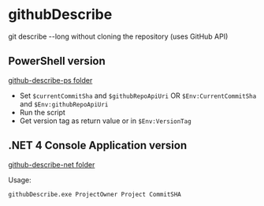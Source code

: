 # githubDescribe
git describe --long without cloning the repository (uses GitHub API)

## PowerShell version
[github-describe-ps folder](https://github.com/lukeIam/githubDescribe/tree/master/github-describe-ps)

- Set `$currentCommitSha` and `$githubRepoApiUri` OR `$Env:CurrentCommitSha` and `$Env:githubRepoApiUri`
- Run the script
- Get version tag as return value or in `$Env:VersionTag`

## .NET 4 Console Application version
[github-describe-net folder](https://github.com/lukeIam/githubDescribe/tree/master/github-describe-net)

Usage:
```
githubDescribe.exe ProjectOwner Project CommitSHA
```
